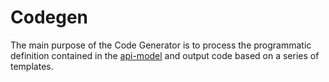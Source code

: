 # Codegen

The main purpose of the Code Generator is to process the programmatic definition contained in the [api-model](https://github.com/ConsumerDataStandardsAustralia/java-artefacts/api-model) and output code based on a series of templates.
